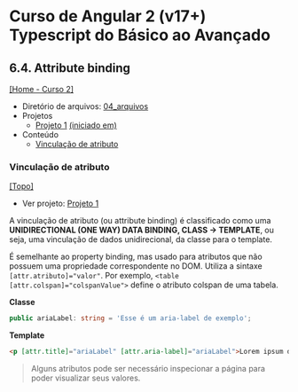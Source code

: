 # Curso de Angular 2 (v17+) Typescript do Básico ao Avançado

## 6.4. Attribute binding
[[Home - Curso 2]](../../README.md#curso-2)<br />

- Diretório de arquivos: [04_arquivos](./04_arquivos/)
- Projetos
  - [Projeto 1](./04_arquivos/proj_01/) [(iniciado em)](#vinculação-de-atributo)
- Conteúdo
  - [Vinculação de atributo](#vinculação-de-atributo)

### Vinculação de atributo
[[Topo]](#)<br />

- Ver projeto: [Projeto 1](./04_arquivos/proj_01/)

A vinculação de atributo (ou attribute binding) é classificado como uma **UNIDIRECTIONAL (ONE WAY) DATA BINDING, CLASS -> TEMPLATE**, ou seja, uma vinculação de dados unidirecional, da classe para o template.

É semelhante ao property binding, mas usado para atributos que não possuem uma propriedade correspondente no DOM. Utiliza a sintaxe `[attr.atributo]="valor"`. Por exemplo, `<table [attr.colspan]="colspanValue">` define o atributo colspan de uma tabela.

**Classe**
```typescript
public ariaLabel: string = 'Esse é um aria-label de exemplo';
```

**Template**
```html
<p [attr.title]="ariaLabel" [attr.aria-label]="ariaLabel">Lorem ipsum dolor sit amet consectetur adipisicing elit. Dolores beatae autem odit porro ab vero, sunt quae ratione nobis voluptatum atque magni minima possimus sed cum nam ex cumque ut?</p>
```

> Alguns atributos pode ser necessário inspecionar a página para poder visualizar seus valores.
